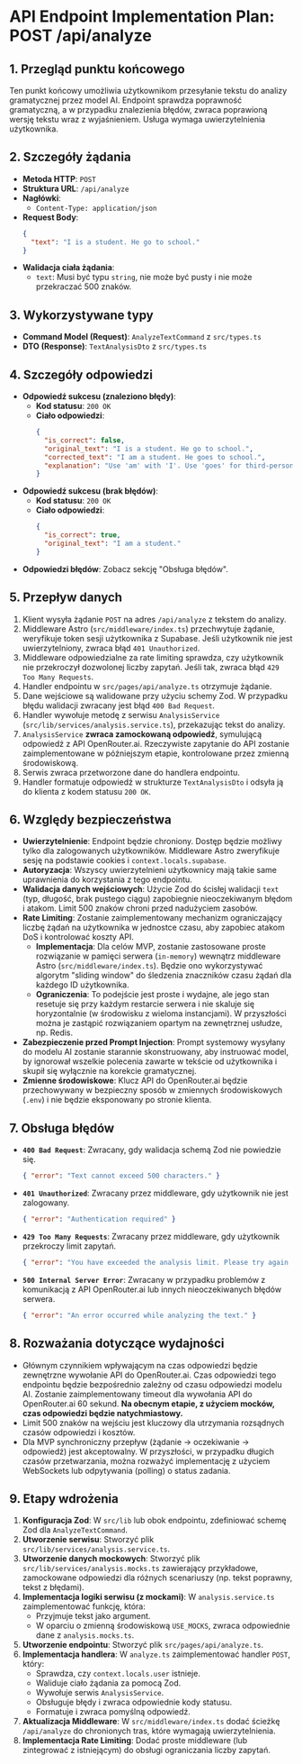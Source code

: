 # API Endpoint Implementation Plan: POST /api/analyze

## 1. Przegląd punktu końcowego

Ten punkt końcowy umożliwia użytkownikom przesyłanie tekstu do analizy gramatycznej przez model AI. Endpoint sprawdza poprawność gramatyczną, a w przypadku znalezienia błędów, zwraca poprawioną wersję tekstu wraz z wyjaśnieniem. Usługa wymaga uwierzytelnienia użytkownika.

## 2. Szczegóły żądania

- **Metoda HTTP**: `POST`
- **Struktura URL**: `/api/analyze`
- **Nagłówki**:
  - `Content-Type: application/json`
- **Request Body**:
  ```json
  {
    "text": "I is a student. He go to school."
  }
  ```
- **Walidacja ciała żądania**:
  - `text`: Musi być typu `string`, nie może być pusty i nie może przekraczać 500 znaków.

## 3. Wykorzystywane typy

- **Command Model (Request)**: `AnalyzeTextCommand` z `src/types.ts`
- **DTO (Response)**: `TextAnalysisDto` z `src/types.ts`

## 4. Szczegóły odpowiedzi

- **Odpowiedź sukcesu (znaleziono błędy)**:
  - **Kod statusu**: `200 OK`
  - **Ciało odpowiedzi**:
    ```json
    {
      "is_correct": false,
      "original_text": "I is a student. He go to school.",
      "corrected_text": "I am a student. He goes to school.",
      "explanation": "Use 'am' with 'I'. Use 'goes' for third-person singular."
    }
    ```
- **Odpowiedź sukcesu (brak błędów)**:
  - **Kod statusu**: `200 OK`
  - **Ciało odpowiedzi**:
    ```json
    {
      "is_correct": true,
      "original_text": "I am a student."
    }
    ```
- **Odpowiedzi błędów**: Zobacz sekcję "Obsługa błędów".

## 5. Przepływ danych

1.  Klient wysyła żądanie `POST` na adres `/api/analyze` z tekstem do analizy.
2.  Middleware Astro (`src/middleware/index.ts`) przechwytuje żądanie, weryfikuje token sesji użytkownika z Supabase. Jeśli użytkownik nie jest uwierzytelniony, zwraca błąd `401 Unauthorized`.
3.  Middleware odpowiedzialne za rate limiting sprawdza, czy użytkownik nie przekroczył dozwolonej liczby zapytań. Jeśli tak, zwraca błąd `429 Too Many Requests`.
4.  Handler endpointu w `src/pages/api/analyze.ts` otrzymuje żądanie.
5.  Dane wejściowe są walidowane przy użyciu schemy Zod. W przypadku błędu walidacji zwracany jest błąd `400 Bad Request`.
6.  Handler wywołuje metodę z serwisu `AnalysisService` (`src/lib/services/analysis.service.ts`), przekazując tekst do analizy.
7.  `AnalysisService` **zwraca zamockowaną odpowiedź**, symulującą odpowiedź z API OpenRouter.ai. Rzeczywiste zapytanie do API zostanie zaimplementowane w późniejszym etapie, kontrolowane przez zmienną środowiskową.
8.  Serwis zwraca przetworzone dane do handlera endpointu.
9.  Handler formatuje odpowiedź w strukturze `TextAnalysisDto` i odsyła ją do klienta z kodem statusu `200 OK`.

## 6. Względy bezpieczeństwa

- **Uwierzytelnienie**: Endpoint będzie chroniony. Dostęp będzie możliwy tylko dla zalogowanych użytkowników. Middleware Astro zweryfikuje sesję na podstawie cookies i `context.locals.supabase`.
- **Autoryzacja**: Wszyscy uwierzytelnieni użytkownicy mają takie same uprawnienia do korzystania z tego endpointu.
- **Walidacja danych wejściowych**: Użycie Zod do ścisłej walidacji `text` (typ, długość, brak pustego ciągu) zapobiegnie nieoczekiwanym błędom i atakom. Limit 500 znaków chroni przed nadużyciem zasobów.
- **Rate Limiting**: Zostanie zaimplementowany mechanizm ograniczający liczbę żądań na użytkownika w jednostce czasu, aby zapobiec atakom DoS i kontrolować koszty API.
  - **Implementacja**: Dla celów MVP, zostanie zastosowane proste rozwiązanie w pamięci serwera (`in-memory`) wewnątrz middleware Astro (`src/middleware/index.ts`). Będzie ono wykorzystywać algorytm "sliding window" do śledzenia znaczników czasu żądań dla każdego ID użytkownika.
  - **Ograniczenia**: To podejście jest proste i wydajne, ale jego stan resetuje się przy każdym restarcie serwera i nie skaluje się horyzontalnie (w środowisku z wieloma instancjami). W przyszłości można je zastąpić rozwiązaniem opartym na zewnętrznej usłudze, np. Redis.
- **Zabezpieczenie przed Prompt Injection**: Prompt systemowy wysyłany do modelu AI zostanie starannie skonstruowany, aby instruować model, by ignorował wszelkie polecenia zawarte w tekście od użytkownika i skupił się wyłącznie na korekcie gramatycznej.
- **Zmienne środowiskowe**: Klucz API do OpenRouter.ai będzie przechowywany w bezpieczny sposób w zmiennych środowiskowych (`.env`) i nie będzie eksponowany po stronie klienta.

## 7. Obsługa błędów

- **`400 Bad Request`**: Zwracany, gdy walidacja schemą Zod nie powiedzie się.
  ```json
  { "error": "Text cannot exceed 500 characters." }
  ```
- **`401 Unauthorized`**: Zwracany przez middleware, gdy użytkownik nie jest zalogowany.
  ```json
  { "error": "Authentication required" }
  ```
- **`429 Too Many Requests`**: Zwracany przez middleware, gdy użytkownik przekroczy limit zapytań.
  ```json
  { "error": "You have exceeded the analysis limit. Please try again later." }
  ```
- **`500 Internal Server Error`**: Zwracany w przypadku problemów z komunikacją z API OpenRouter.ai lub innych nieoczekiwanych błędów serwera.
  ```json
  { "error": "An error occurred while analyzing the text." }
  ```

## 8. Rozważania dotyczące wydajności

- Głównym czynnikiem wpływającym na czas odpowiedzi będzie zewnętrzne wywołanie API do OpenRouter.ai. Czas odpowiedzi tego endpointu będzie bezpośrednio zależny od czasu odpowiedzi modelu AI. Zostanie zaimplementowany timeout dla wywołania API do OpenRouter.ai 60 sekund. **Na obecnym etapie, z użyciem mocków, czas odpowiedzi będzie natychmiastowy.**
- Limit 500 znaków na wejściu jest kluczowy dla utrzymania rozsądnych czasów odpowiedzi i kosztów.
- Dla MVP synchroniczny przepływ (żądanie -> oczekiwanie -> odpowiedź) jest akceptowalny. W przyszłości, w przypadku długich czasów przetwarzania, można rozważyć implementację z użyciem WebSockets lub odpytywania (polling) o status zadania.

## 9. Etapy wdrożenia

1.  **Konfiguracja Zod**: W `src/lib` lub obok endpointu, zdefiniować schemę Zod dla `AnalyzeTextCommand`.
2.  **Utworzenie serwisu**: Stworzyć plik `src/lib/services/analysis.service.ts`.
3.  **Utworzenie danych mockowych**: Stworzyć plik `src/lib/services/analysis.mocks.ts` zawierający przykładowe, zamockowane odpowiedzi dla różnych scenariuszy (np. tekst poprawny, tekst z błędami).
4.  **Implementacja logiki serwisu (z mockami)**: W `analysis.service.ts` zaimplementować funkcję, która:
    - Przyjmuje tekst jako argument.
    - W oparciu o zmienną środowiskową `USE_MOCKS`, zwraca odpowiednie dane z `analysis.mocks.ts`.
5.  **Utworzenie endpointu**: Stworzyć plik `src/pages/api/analyze.ts`.
6.  **Implementacja handlera**: W `analyze.ts` zaimplementować handler `POST`, który:
    - Sprawdza, czy `context.locals.user` istnieje.
    - Waliduje ciało żądania za pomocą Zod.
    - Wywołuje serwis `AnalysisService`.
    - Obsługuje błędy i zwraca odpowiednie kody statusu.
    - Formatuje i zwraca pomyślną odpowiedź.
7.  **Aktualizacja Middleware**: W `src/middleware/index.ts` dodać ścieżkę `/api/analyze` do chronionych tras, które wymagają uwierzytelnienia.
8.  **Implementacja Rate Limiting**: Dodać proste middleware (lub zintegrować z istniejącym) do obsługi ograniczania liczby zapytań.

